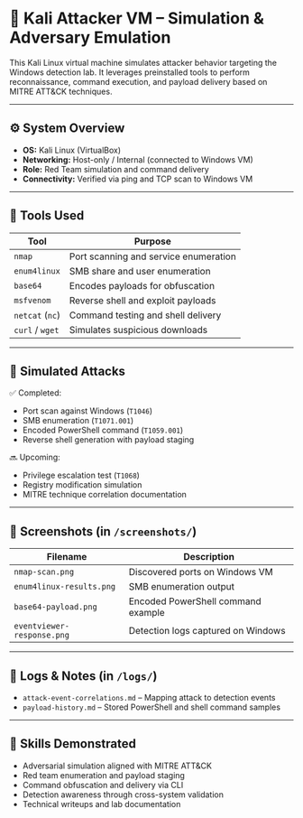 # 🐚 Kali Attacker VM – Simulation & Adversary Emulation

This Kali Linux virtual machine simulates attacker behavior targeting the Windows detection lab. It leverages preinstalled tools to perform reconnaissance, command execution, and payload delivery based on MITRE ATT&CK techniques.

---

## ⚙️ System Overview

- **OS:** Kali Linux (VirtualBox)
- **Networking:** Host-only / Internal (connected to Windows VM)
- **Role:** Red Team simulation and command delivery
- **Connectivity:** Verified via ping and TCP scan to Windows VM

---

## 🔧 Tools Used

| Tool            | Purpose                                |
|------------------|----------------------------------------|
| `nmap`           | Port scanning and service enumeration  |
| `enum4linux`     | SMB share and user enumeration         |
| `base64`         | Encodes payloads for obfuscation       |
| `msfvenom`       | Reverse shell and exploit payloads     |
| `netcat` (`nc`)  | Command testing and shell delivery     |
| `curl` / `wget`  | Simulates suspicious downloads         |

---

## 🧪 Simulated Attacks

✅ Completed:
- Port scan against Windows (`T1046`)
- SMB enumeration (`T1071.001`)
- Encoded PowerShell command (`T1059.001`)
- Reverse shell generation with payload staging

🔜 Upcoming:
- Privilege escalation test (`T1068`)
- Registry modification simulation
- MITRE technique correlation documentation

---

## 📸 Screenshots (in `/screenshots/`)

| Filename                   | Description                            |
|----------------------------|----------------------------------------|
| `nmap-scan.png`            | Discovered ports on Windows VM         |
| `enum4linux-results.png`   | SMB enumeration output                 |
| `base64-payload.png`       | Encoded PowerShell command example     |
| `eventviewer-response.png` | Detection logs captured on Windows     |

---

## 📄 Logs & Notes (in `/logs/`)

- `attack-event-correlations.md` – Mapping attack to detection events  
- `payload-history.md` – Stored PowerShell and shell command samples  

---

## 🧠 Skills Demonstrated

- Adversarial simulation aligned with MITRE ATT&CK
- Red team enumeration and payload staging
- Command obfuscation and delivery via CLI
- Detection awareness through cross-system validation
- Technical writeups and lab documentation


